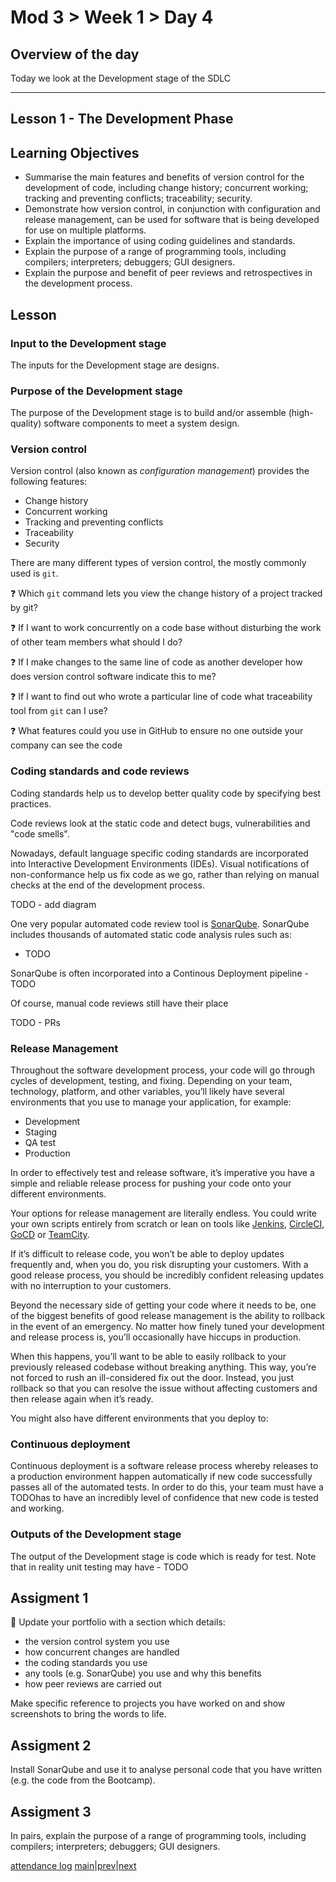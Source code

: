 # Mod 3 > Week 1 > Day 4

## Overview of the day

Today we look at the Development stage of the SDLC

----
## Lesson 1 - The Development Phase

## Learning Objectives

*   Summarise the main features and benefits of version control for the development of code, including change history; concurrent working; tracking and preventing conflicts; traceability; security.
*   Demonstrate how version control, in conjunction with configuration and release management, can be used for software that is being developed for use on multiple platforms.
*   Explain the importance of using coding guidelines and standards.
*   Explain the purpose of a range of programming tools, including compilers; interpreters; debuggers; GUI designers.
*   Explain the purpose and benefit of peer reviews and retrospectives in the development process.

## Lesson

### Input to the Development stage
The inputs for the Development stage are designs. 

### Purpose of the Development stage
The purpose of the Development stage is to build and/or assemble (high-quality) software components to meet a system design.

### Version control
Version control (also known as _configuration management_) provides the following features:

*   Change history
*   Concurrent working
*   Tracking and preventing conflicts
*   Traceability
*   Security

There are many different types of version control, the mostly commonly used is `git`.

❓ Which `git` command lets you view the change history of a project tracked by git?

❓ If I want to work concurrently on a code base without disturbing the work of other team members what should I do?

❓ If I make changes to the same line of code as another developer how does version control software indicate this to me?

❓ If I want to find out who wrote a particular line of code what traceability tool from `git` can I use?

❓ What features could you use in GitHub to ensure no one outside your company can see the code

### Coding standards and code reviews
Coding standards help us to develop better quality code by specifying best practices.

Code reviews look at the static code and detect bugs, vulnerabilities and "code smells". 

Nowadays, default language specific coding standards are incorporated into Interactive Development Environments (IDEs). Visual notifications of non-conformance help us fix code as we go, rather than relying on manual checks at the end of the development process. 

TODO - add diagram

One very popular automated code review tool is [SonarQube](https://www.sonarqube.org/). SonarQube includes thousands of automated static code analysis rules such as:
* TODO

SonarQube is often incorporated into a Continous Deployment pipeline - TODO

Of course, manual code reviews still have their place

TODO - PRs

### Release Management

Throughout the software development process, your code will go through cycles of development, testing, and fixing. Depending on your team, technology, platform, and other variables, you’ll likely have several environments that you use to manage your application, for example:

*   Development
*   Staging
*   QA test
*   Production

In order to effectively test and release software, it’s imperative you have a simple and reliable release process for pushing your code onto your different environments.

Your options for release management are literally endless. You could write your own scripts entirely from scratch or lean on tools like [Jenkins](https://www.jenkins.io/), [CircleCI](https://circleci.com/), [GoCD](https://www.gocd.org/) or [TeamCity](https://www.jetbrains.com/teamcity/).

If it’s difficult to release code, you won’t be able to deploy updates frequently and, when you do, you risk disrupting your customers. With a good release process, you should be incredibly confident releasing updates with no interruption to your customers. 

Beyond the necessary side of getting your code where it needs to be, one of the biggest benefits of good release management is the ability to rollback in the event of an emergency. No matter how finely tuned your development and release process is, you’ll occasionally have hiccups in production.

When this happens, you’ll want to be able to easily rollback to your previously released codebase without breaking anything. This way, you’re not forced to rush an ill-considered fix out the door. Instead, you just rollback so that you can resolve the issue without affecting customers and then release again when it’s ready.

You might also have different environments that you deploy to:


### Continuous deployment

Continuous deployment is a software release process whereby releases to a production environment happen automatically if new code successfully passes all of the automated tests. In order to do this, your team must have a TODOhas to have an incredibly level of confidence that new code is tested and working. 

### Outputs of the Development stage
The output of the Development stage is code which is ready for test. Note that in reality unit testing may have - TODO

## Assigment 1

📄 Update your portfolio with a section which details:
   * the version control system you use
   * how concurrent changes are handled
   * the coding standards you use 
   * any tools (e.g. SonarQube) you use and why this benefits
   * how peer reviews are carried out   

Make specific reference to projects you have worked on and show screenshots to bring the words to life.

## Assigment 2
Install SonarQube and use it to analyse personal code that you have written (e.g. the code from the Bootcamp). 

## Assigment 3
In pairs, explain the purpose of a range of programming tools, including compilers; interpreters; debuggers; GUI designers.


[attendance log](https://platform.multiverse.io/apprentice/attendance-log/201)
[main](/swe)|[prev](/swe/mod3/wk1/day3.html)|[next](/swe/mod3/wk1/day5.html)